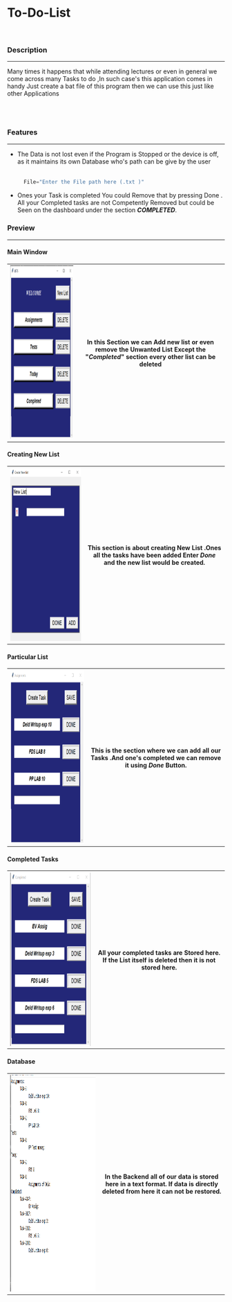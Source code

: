 # To-Do-List

<br>

### Description
***

Many times it happens that while attending lectures or even in general
we come across many Tasks to do ,In such case's this application comes in handy
Just create a bat file of this program then we can use this just like other Applications

<br><br>

### Features 
***

* The Data is not lost even if the Program is Stopped or the device is off, as it 
maintains its own Database who's path can be give by the user
    ~~~python
      
      File="Enter the File path here (.txt )"
    
    ~~~
 
* Ones your Task is completed You could Remove that by pressing Done
. All your Completed tasks are not Competently Removed but could be Seen 
on the dashboard under the section ***COMPLETED***.

 

### Preview
***

#### Main Window

<table>
<tr>
<th>

<img src="images/main.png"  height="400px" width="500px">

</th>
<th>

In this Section we can 
Add new list or even remove 
the Unwanted List
Except the "***Completed***"  section every other list can be deleted

</th>
</tr>
</table>

#### Creating New List


<table>
<tr>
<th>

<img src="images/newlist.png"  height="400px" width="500px">

</th>
<th>

This section is about creating New List .Ones all the tasks have been added
Enter ***Done*** and the new list would be created.

</th>
</tr>
</table>



#### Particular List

<table>
<tr>
<th>

<img src="images/Tests.png"  height="400px" width="500px">

</th>
<th>

This is the section where we can add all our Tasks .And one's
completed we can remove it using ***Done*** Button.

</th>
</tr>
</table>


#### Completed Tasks

<table>
<tr>
<th>

<img src="images/completed.png"  height="400px" width="480px">

</th>
<th>

All your completed tasks are Stored here.
If the List itself is deleted then it is not stored here.
 

</th>
</tr>
</table>


#### Database

<table>
<tr>
<th>

<img src="images/database.png"  height="500px" width="680px">

</th>
<th>

In the Backend all of our data is stored here in 
a text format.
If data is directly deleted from here it can not be restored.

</th>
</tr>
</table>


